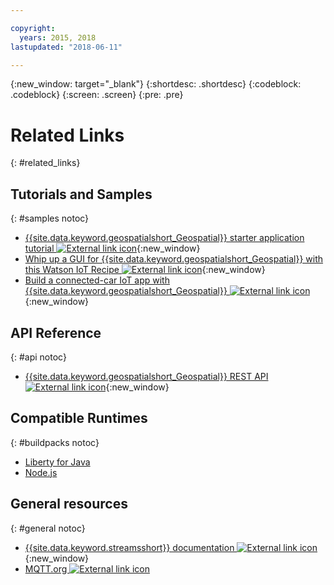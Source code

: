 ```yaml
---

copyright:
  years: 2015, 2018
lastupdated: "2018-06-11"

---
```


<!-- Attribute definitions -->
{:new_window: target="_blank"}
{:shortdesc: .shortdesc}
{:codeblock: .codeblock}
{:screen: .screen}
{:pre: .pre}

# Related Links
{: #related_links}

## Tutorials and Samples
{: #samples notoc}

* [{{site.data.keyword.geospatialshort_Geospatial}} starter application tutorial ![External link icon](../../icons/launch-glyph.svg "External link icon")](https://developer.ibm.com/streamsdev/docs/build-real-time-location-monitoring-application-ibm-cloud-geospatial-analytics-node-js/){:new_window}
* [Whip up a GUI for {{site.data.keyword.geospatialshort_Geospatial}} with this Watson IoT Recipe ![External link icon](../../icons/launch-glyph.svg "External link icon")](https://www.ibm.com/blogs/bluemix/2017/03/whip-gui-geospatial-analytics-watson-iot-recipe/){:new_window}
* [Build a connected-car IoT app with {{site.data.keyword.geospatialshort_Geospatial}} ![External link icon](../../icons/launch-glyph.svg "External link icon")](https://www.ibm.com/developerworks/mobile/library/mo-connectedcar-app/index.html){:new_window}


## API Reference
{: #api notoc}

* [{{site.data.keyword.geospatialshort_Geospatial}} REST API ![External link icon](../../icons/launch-glyph.svg "External link icon")](https://console.bluemix.net/apidocs/geospatial-analytics){:new_window}

## Compatible Runtimes
{: #buildpacks notoc}

* [Liberty for Java](/docs/runtimes/liberty/index.html#liberty)
* [Node.js](/docs/runtimes/nodejs/index.html#nodejs)

## General resources

{: #general notoc}
* [{{site.data.keyword.streamsshort}} documentation ![External link icon](../../icons/launch-glyph.svg "External link icon")](http://www.ibm.com/support/knowledgecenter/SSCRJU_4.2.1/com.ibm.streams.welcome.doc/doc/kc-homepage.html){:new_window}
* [MQTT.org ![External link icon](../../icons/launch-glyph.svg "External link icon")](http://mqtt.org/)
